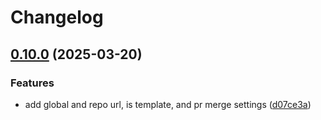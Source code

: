 # Changelog

## [0.10.0](https://github.com/xebis/github-organization-as-code/compare/v0.9.0...v0.10.0) (2025-03-20)

### Features

* add global and repo url, is template, and pr merge settings ([d07ce3a](https://github.com/xebis/github-organization-as-code/commit/d07ce3ad5e3c3af7f0e3a662d71683be459b2713))
